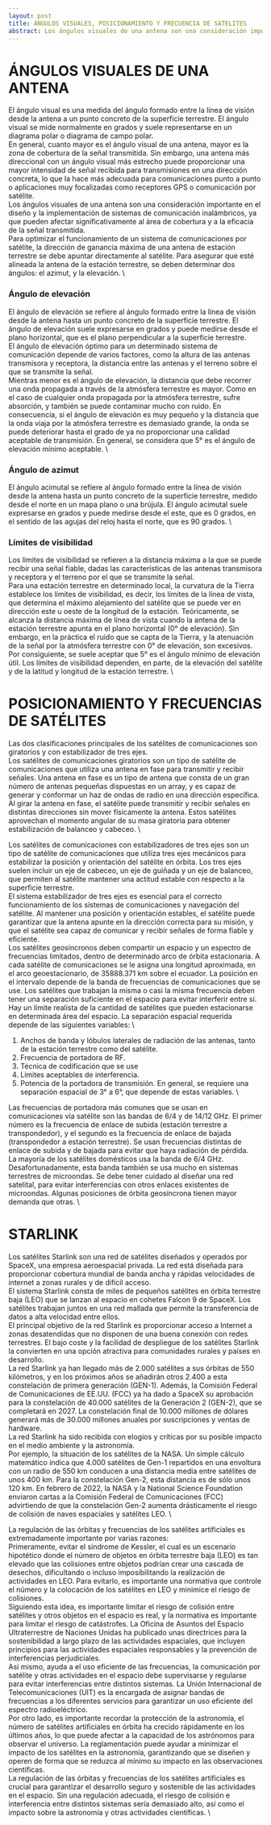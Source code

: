 ```yaml
---
layout: post
title: ÁNGULOS VISUALES, POSICIONAMIENTO Y FRECUENCIA DE SATELITES
abstract: Los ángulos visuales de una antena son una consideración importante en el diseño y la implementación de sistemas de comunicación inalámbricos, ya que pueden afectar significativamente al área de cobertura y a la eficacia de la señal transmitida.
---
```


# ÁNGULOS VISUALES DE UNA ANTENA

El ángulo visual es una medida del ángulo formado entre la línea de visión desde la antena a un punto concreto de la superficie terrestre. El ángulo visual se mide normalmente en grados y suele representarse en un diagrama polar o diagrama de campo polar. \
En general, cuanto mayor es el ángulo visual de una antena, mayor es la zona de cobertura de la señal transmitida. Sin embargo, una antena más direccional con un ángulo visual más estrecho puede proporcionar una mayor intensidad de señal recibida para transmisiones en una dirección concreta, lo que la hace más adecuada para comunicaciones punto a punto o aplicaciones muy focalizadas como receptores GPS o comunicación por satélite. \
Los ángulos visuales de una antena son una consideración importante en el diseño y la implementación de sistemas de comunicación inalámbricos, ya que pueden afectar significativamente al área de cobertura y a la eficacia de la señal transmitida. \
Para optimizar el funcionamiento de un sistema de comunicaciones por satélite, la dirección de ganancia máxima de una antena de estación terrestre se debe apuntar directamente al satélite. Para asegurar que esté alineada la antena de la estación terrestre, se deben determinar dos ángulos: el azimut, y la elevación. \

### Ángulo de elevación
El ángulo de elevación se refiere al ángulo formado entre la línea de visión desde la antena hasta un punto concreto de la superficie terrestre. El ángulo de elevación suele expresarse en grados y puede medirse desde el plano horizontal, que es el plano perpendicular a la superficie terrestre. \
El ángulo de elevación óptimo para un determinado sistema de comunicación depende de varios factores, como la altura de las antenas transmisora y receptora, la distancia entre las antenas y el terreno sobre el que se transmite la señal. \
Mientras menor es el ángulo de elevación, la distancia que debe recorrer una onda propagada a través de la atmósfera terrestre es mayor. Como en el caso de cualquier onda propagada por la atmósfera terrestre, sufre absorción, y también se puede contaminar mucho con ruido. En consecuencia, si el ángulo de elevación es muy pequeño y la distancia que la onda viaja por la atmósfera terrestre es demasiado grande, la onda se puede deteriorar hasta el grado de ya no proporcionar una calidad aceptable de transmisión. En general, se considera que 5° es el ángulo de elevación mínimo aceptable. \

### Ángulo de azimut
El ángulo acimutal se refiere al ángulo formado entre la línea de visión desde la antena hasta un punto concreto de la superficie terrestre, medido desde el norte en un mapa plano o una brújula. El ángulo acimutal suele expresarse en grados y puede medirse desde el este, que es 0 grados, en el sentido de las agujas del reloj hasta el norte, que es 90 grados. \

### Límites de visibilidad
Los límites de visibilidad se refieren a la distancia máxima a la que se puede recibir una señal fiable, dadas las características de las antenas transmisora y receptora y el terreno por el que se transmite la señal. \
Para una estación terrestre en determinado local, la curvatura de la Tierra establece los límites de visibilidad, es decir, los límites de la línea de vista, que determina el máximo alejamiento del satélite que se puede ver en dirección este u oeste de la longitud de la estación. Teóricamente, se alcanza la distancia máxima de línea de vista cuando la antena de la estación terrestre apunta en el plano horizontal (0° de elevación). Sin embargo, en la práctica el ruido que se capta de la Tierra, y la atenuación de la señal por la atmósfera terrestre con 0° de elevación, son excesivos. Por consiguiente, se suele aceptar que 5° es el ángulo mínimo de elevación útil. Los límites de visibilidad dependen, en parte, de la elevación del satélite y de la latitud y longitud de la estación terrestre. \

# POSICIONAMIENTO Y FRECUENCIAS DE SATÉLITES

Las dos clasificaciones principales de los satélites de comunicaciones son giratorios y con estabilizador de tres ejes. \
Los satélites de comunicaciones giratorios son un tipo de satélite de comunicaciones que utiliza una antena en fase para transmitir y recibir señales. Una antena en fase es un tipo de antena que consta de un gran número de antenas pequeñas dispuestas en un array, y es capaz de generar y conformar un haz de ondas de radio en una dirección específica. \
Al girar la antena en fase, el satélite puede transmitir y recibir señales en distintas direcciones sin mover físicamente la antena. Estos satélites aprovechan el momento angular de su masa giratoria para obtener estabilización de balanceo y cabeceo. \

Los satélites de comunicaciones con estabilizadores de tres ejes son un tipo de satélite de comunicaciones que utiliza tres ejes mecánicos para estabilizar la posición y orientación del satélite en órbita. Los tres ejes suelen incluir un eje de cabeceo, un eje de guiñada y un eje de balanceo, que permiten al satélite mantener una actitud estable con respecto a la superficie terrestre. \
El sistema estabilizador de tres ejes es esencial para el correcto funcionamiento de los sistemas de comunicaciones y navegación del satélite. Al mantener una posición y orientación estables, el satélite puede garantizar que la antena apunte en la dirección correcta para su misión, y que el satélite sea capaz de comunicar y recibir señales de forma fiable y eficiente. \
Los satélites geosíncronos deben compartir un espacio y un espectro de frecuencias limitados, dentro de determinado arco de órbita estacionaria. A cada satélite de comunicaciones se le asigna una longitud aproximada, en el arco geoestacionario, de 35888.371 km sobre el ecuador. La posición en el intervalo depende de la banda de frecuencias de comunicaciones que se use. Los satélites que trabajan la misma o casi la misma frecuencia deben tener una separación suficiente en el espacio para evitar interferir entre sí. Hay un límite realista de la cantidad de satélites que pueden estacionarse en determinada área del espacio. La separación espacial requerida depende de las siguientes variables: \
1. Anchos de banda y lóbulos laterales de radiación de las antenas, tanto de la estación terrestre como del satélite.
2. Frecuencia de portadora de RF.
3. Técnica de codificación que se use
4. Límites aceptables de interferencia.
5. Potencia de la portadora de transmisión.
En general, se requiere una separación espacial de 3° a 6°, que depende de estas variables. \

Las frecuencias de portadora más comunes que se usan en comunicaciones vía satélite son las bandas de 6/4 y de 14/12 GHz. El primer número es la frecuencia de enlace de subida (estación terrestre a transpondedor), y el segundo es la frecuencia de enlace de bajada (transpondedor a estación terrestre). Se usan frecuencias distintas de enlace de subida y de bajada para evitar que haya radiación de pérdida. \
La mayoría de los satélites domésticos usa la banda de 6/4 GHz. Desafortunadamente, esta banda también se usa mucho en sistemas terrestres de microondas. Se debe tener cuidado al diseñar una red satelital, para evitar interferencias con otros enlaces existentes de microondas. Algunas posiciones de órbita geosíncrona tienen mayor demanda que otras. \

# STARLINK
Los satélites Starlink son una red de satélites diseñados y operados por SpaceX, una empresa aeroespacial privada. La red está diseñada para proporcionar cobertura mundial de banda ancha y rápidas velocidades de internet a zonas rurales y de difícil acceso. \
El sistema Starlink consta de miles de pequeños satélites en órbita terrestre baja (LEO) que se lanzan al espacio en cohetes Falcon 9 de SpaceX. Los satélites trabajan juntos en una red mallada que permite la transferencia de datos a alta velocidad entre ellos. \
El principal objetivo de la red Starlink es proporcionar acceso a Internet a zonas desatendidas que no disponen de una buena conexión con redes terrestres. El bajo coste y la facilidad de despliegue de los satélites Starlink la convierten en una opción atractiva para comunidades rurales y países en desarrollo. \
La red Starlink ya han llegado más de 2.000 satélites a sus órbitas de 550 kilómetros, y en los próximos años se añadirán otros 2.400 a esta constelación de primera generación (GEN-1). Además, la Comisión Federal de Comunicaciones de EE.UU. (FCC) ya ha dado a SpaceX su aprobación para la constelación de 40.000 satélites de la Generación 2 (GEN-2), que se completará en 2027. La constelación final de 10.000 millones de dólares generará más de 30.000 millones anuales por suscripciones y ventas de hardware. \
La red Starlink ha sido recibida con elogios y críticas por su posible impacto en el medio ambiente y la astronomía. \
Por ejemplo, la situación de los satélites de la NASA. Un simple cálculo matemático indica que 4.000 satélites de Gen-1 repartidos en una envoltura con un radio de 550 km conducen a una distancia media entre satélites de unos 400 km. Para la constelación Gen-2, esta distancia es de sólo unos 120 km. En febrero de 2022, la NASA y la National Science Foundation enviaron cartas a la Comisión Federal de Comunicaciones (FCC) advirtiendo de que la constelación Gen-2 aumenta drásticamente el riesgo de colisión de naves espaciales y satélites LEO.	\

La regulación de las órbitas y frecuencias de los satélites artificiales es extremadamente importante por varias razones:\
Primeramente, evitar el síndrome de Kessler, el cual es un escenario hipotético donde el número de objetos en órbita terrestre baja (LEO) es tan elevado que las colisiones entre objetos podrían crear una cascada de desechos, dificultando o incluso imposibilitando la realización de actividades en LEO. Para evitarlo, es importante una normativa que controle el número y la colocación de los satélites en LEO y minimice el riesgo de colisiones. \
Siguiendo esta idea, es importante limitar el riesgo de colisión entre satélites y otros objetos en el espacio es real, y la normativa es importante para limitar el riesgo de catástrofes. La Oficina de Asuntos del Espacio Ultraterrestre de Naciones Unidas ha publicado unas directrices para la sostenibilidad a largo plazo de las actividades espaciales, que incluyen principios para las actividades espaciales responsables y la prevención de interferencias perjudiciales.\
Así mismo, ayuda a el uso eficiente de las frecuencias, la comunicación por satélite y otras actividades en el espacio debe supervisarse y regularse para evitar interferencias entre distintos sistemas. La Unión Internacional de Telecomunicaciones (UIT) es la encargada de asignar bandas de frecuencias a los diferentes servicios para garantizar un uso eficiente del espectro radioeléctrico. \
Por otro lado, es importante recordar la protección de la astronomía, el número de satélites artificiales en órbita ha crecido rápidamente en los últimos años, lo que puede afectar a la capacidad de los astrónomos para observar el universo. La reglamentación puede ayudar a minimizar el impacto de los satélites en la astronomía, garantizando que se diseñen y operen de forma que se reduzca al mínimo su impacto en las observaciones científicas. \
La regulación de las órbitas y frecuencias de los satélites artificiales es crucial para garantizar el desarrollo seguro y sostenible de las actividades en el espacio. Sin una regulación adecuada, el riesgo de colisión e interferencia entre distintos sistemas sería demasiado alto, así como el impacto sobre la astronomía y otras actividades científicas. \

























